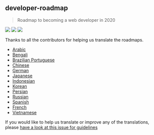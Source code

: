## developer-roadmap
> Roadmap to becoming a web developer in 2020

[![](https://img.shields.io/badge/-Roadmaps%20-0a0a0a.svg?style=flat&colorA=0a0a0a)](http://roadmap.sh)
[![](https://img.shields.io/badge/-Guides-0a0a0a.svg?style=flat&colorA=0a0a0a)](http://roadmap.sh/guides)
[![](https://img.shields.io/badge/%E2%9D%A4-YouTube%20Channel-0a0a0a.svg?style=flat&colorA=0a0a0a)](https://www.youtube.com/channel/UCA0H2KIWgWTwpTFjSxp0now?sub_confirmation=1)

Thanks to all the contributors for helping us translate the roadmaps.

* [Arabic](./arabic)
* [Bengali](./bengali)
* [Brazilian Portuguese](./portuguese)
* [Chinese](./chinese)
* [German](./german)
* [Japanese](./japanese)
* [Indonesian](./indonesian)
* [Korean](./korean)
* [Persian](./persian)
* [Russian](./russian)
* [Spanish](./spanish)
* [French](./french)
* [Vietnamese](./vietnamese)


If you would like to help us translate or improve any of the translations, please [have a look at this issue for guidelines](https://github.com/kamranahmedse/developer-roadmap/issues/669)
